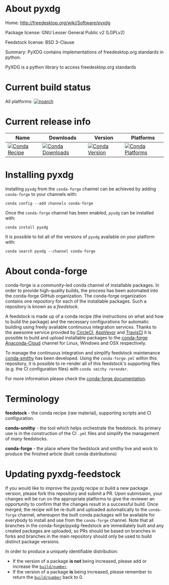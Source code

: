 About pyxdg
===========

Home: http://freedesktop.org/wiki/Software/pyxdg

Package license: GNU Lesser General Public v2 (LGPLv2)

Feedstock license: BSD 3-Clause

Summary: PyXDG contains implementations of freedesktop.org standards in python.

PyXDG is a python library to access freedesktop.org standards

Current build status
====================

All platforms:
[![noarch](https://img.shields.io/circleci/project/github/conda-forge/pyxdg-feedstock/master.svg?label=noarch)](https://circleci.com/gh/conda-forge/pyxdg-feedstock)

Current release info
====================

| Name | Downloads | Version | Platforms |
| --- | --- | --- | --- |
| [![Conda Recipe](https://img.shields.io/badge/recipe-pyxdg-green.svg)](https://anaconda.org/conda-forge/pyxdg) | [![Conda Downloads](https://img.shields.io/conda/dn/conda-forge/pyxdg.svg)](https://anaconda.org/conda-forge/pyxdg) | [![Conda Version](https://img.shields.io/conda/vn/conda-forge/pyxdg.svg)](https://anaconda.org/conda-forge/pyxdg) | [![Conda Platforms](https://img.shields.io/conda/pn/conda-forge/pyxdg.svg)](https://anaconda.org/conda-forge/pyxdg) |

Installing pyxdg
================

Installing `pyxdg` from the `conda-forge` channel can be achieved by adding `conda-forge` to your channels with:

```
conda config --add channels conda-forge
```

Once the `conda-forge` channel has been enabled, `pyxdg` can be installed with:

```
conda install pyxdg
```

It is possible to list all of the versions of `pyxdg` available on your platform with:

```
conda search pyxdg --channel conda-forge
```


About conda-forge
=================

conda-forge is a community-led conda channel of installable packages.
In order to provide high-quality builds, the process has been automated into the
conda-forge GitHub organization. The conda-forge organization contains one repository
for each of the installable packages. Such a repository is known as a *feedstock*.

A feedstock is made up of a conda recipe (the instructions on what and how to build
the package) and the necessary configurations for automatic building using freely
available continuous integration services. Thanks to the awesome service provided by
[CircleCI](https://circleci.com/), [AppVeyor](http://www.appveyor.com/)
and [TravisCI](https://travis-ci.org/) it is possible to build and upload installable
packages to the [conda-forge](https://anaconda.org/conda-forge)
[Anaconda-Cloud](http://docs.anaconda.org/) channel for Linux, Windows and OSX respectively.

To manage the continuous integration and simplify feedstock maintenance
[conda-smithy](http://github.com/conda-forge/conda-smithy) has been developed.
Using the ``conda-forge.yml`` within this repository, it is possible to re-render all of
this feedstock's supporting files (e.g. the CI configuration files) with ``conda smithy rerender``.

For more information please check the [conda-forge documentation](https://conda-forge.org/docs/).

Terminology
===========

**feedstock** - the conda recipe (raw material), supporting scripts and CI configuration.

**conda-smithy** - the tool which helps orchestrate the feedstock.
                   Its primary use is in the construction of the CI ``.yml`` files
                   and simplify the management of *many* feedstocks.

**conda-forge** - the place where the feedstock and smithy live and work to
                  produce the finished article (built conda distributions)


Updating pyxdg-feedstock
========================

If you would like to improve the pyxdg recipe or build a new
package version, please fork this repository and submit a PR. Upon submission,
your changes will be run on the appropriate platforms to give the reviewer an
opportunity to confirm that the changes result in a successful build. Once
merged, the recipe will be re-built and uploaded automatically to the
`conda-forge` channel, whereupon the built conda packages will be available for
everybody to install and use from the `conda-forge` channel.
Note that all branches in the conda-forge/pyxdg-feedstock are
immediately built and any created packages are uploaded, so PRs should be based
on branches in forks and branches in the main repository should only be used to
build distinct package versions.

In order to produce a uniquely identifiable distribution:
 * If the version of a package **is not** being increased, please add or increase
   the [``build/number``](http://conda.pydata.org/docs/building/meta-yaml.html#build-number-and-string).
 * If the version of a package **is** being increased, please remember to return
   the [``build/number``](http://conda.pydata.org/docs/building/meta-yaml.html#build-number-and-string)
   back to 0.
